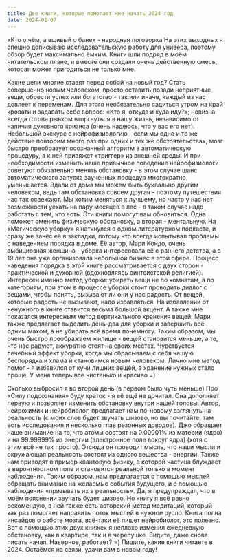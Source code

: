 ```yaml
---
title: Две книги, которые помогают мне начать 2024 год
date: 2024-01-07
---
```


«Кто о чём, а вшивый о бане» - народная поговорка
На этих выходных я спешно дописываю исследовательскую работу для универа, поэтому обзор будет максимально ёмким. Книги шли подряд в моём читательском плане, и вместе они создали очень действенную смесь, которая может пригодиться не только мне.

Какие цели многие ставят перед собой на новый год? Стать совершенно новым человеком, просто оставить позади неприятные вещи, обрести успех или богатство - так или иначе, каждый из нас довлеет к переменам. Для этого необязательно садиться утром на край кровати и задавать себе вопрос: «Кто я, откуда и куда иду?»; новизна всегда готова рывком вторгнуться в нашу жизнь, независимо от наличия духовного кризиса (очень надеюсь, что у вас его нет).
Небольшой экскурс в нейрофизиологию - если мы одно и то же действие повторим много раз при одних и тех же обстоятельствах, мозг быстро преобразует осознанный алгоритм в автоматическую процедуру, а к ней привяжет «триггер» из внешней среды. И при необходимости изменить наше привычное поведение нейрофизиологи советуют обязательно менять обстановку - в этом случае шанс автоматического запуска заученных процедур многократно уменьшается. Вдали от дома мы можем быть буквально другим человеком, ведь там обстановка совсем другая - поэтому путешествия нас так освежают. 
Мы хотим меняться к лучшему, но часто у нас нет возможности уехать на пару месяцев в лес - в таком случае надо работать с тем, что есть. Эти книги помогут вам обновиться. Одна поможет сменить физическую обстановку, а вторая - ментальную. 
На «Магическую уборку» я наткнулся в одном литературном подкасте, и сразу же занёс её в закладки, потому что всегда испытывал проблемы с наведением порядка в доме. Её автор, Мари Кондо, очень амбициозная женщина - уборка интересовала её с раннего детства, а в 19 лет она уже организовала небольшой бизнес в этой сфере. Процесс наведения порядка в этой книге рассматривается с двух сторон - практической и духовной (вдохновляясь синтоистской религией). 
Интересен именно метод уборки: убирать вещи не по комнатам, а по категориям, при этом в процессе уборки стоит проводить диалог с вещами, чтобы понять, вызывают ли они у нас радость. От вещей, которые радость не вызывают, надо избавляться. На избавлении от ненужного в книге ставится весьма большой акцент. А также мне показался интересным метод вертикального хранения вещей. Мари также предлагает выделить день-два для уборки и завершить всё одним махом, а не убирать всё время понемногу. Таким образом, мы очень быстро преображаем жилище - вещей становится меньше, а те, что нас радуют, аккуратно стоят на своих местах. 
Чувствуется лечебный эффект уборки, когда мы сбрасываем с себя чешую беспорядка и хлама и становимся новым человеком. Лично мне метод помог - я избавился от кучи лишних вещей, а хранение нужных стало проще. У меня теперь все чистенько и красиво =)

Сколько выбросил я во второй день (в первом было чуть меньше)
Про «Силу подсознания» буду краток - я её ещё не дочитал. Она дополняет первую и позволяет изменить обстановку внутри нашей головы. Автор, нейрохимик и нейробиолог, предлагает нам по-новому взглянуть на реальность (с моих слов будет звучать шизово, но вы почитайте, там есть исследования и несколько глав резонных доводов).
Джо обращает наше внимание на то, что атомы состоят на 0.00001% из материи (ядро) и на 99.99999% из энергии (электронное поле вокруг ядра) (хотя с этим всё не так просто). Отсюда он проводит мысль, что наши мысли и окружающая реальность состоят из одного вещества - энергии. Также нам приводят в пример квантовую физику, в которой частица блуждает в вероятностном поле и становится реальной только в момент наблюдения. Таким образом, нам предлагается с помощью мыслей обращать внимание на желаемые события будущего, и с помощью наблюдения «призывать их в реальность».
Да, я предупреждал, что в моём пояснении звучать будет шизово. Но книгу я всё равно рекомендую, в ней также есть авторский метод медитаций, который как раз помогает направить поток мыслей в нужное русло. Книга полна инсайдов о работе мозга, всё-таки её пишет нейробиолог, это полезно. 
Вот с помощью этих двух книжек я неплохо изменил ежедневную обстановку, как в квартире, так и в черепушке. Видите, даже снова писать начал. 
Наверное, работает? =) 
Пишите, какие книги читаете в 2024. Остаёмся на связи, удачи вам в новом году!